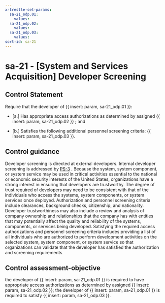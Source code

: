 ```yaml
---
x-trestle-set-params:
  sa-21_odp.01:
    values:
  sa-21_odp.02:
    values:
  sa-21_odp.03:
    values:
sort-id: sa-21
---
```


# sa-21 - \[System and Services Acquisition\] Developer Screening

## Control Statement

Require that the developer of {{ insert: param, sa-21_odp.01 }}:

- \[a.\] Has appropriate access authorizations as determined by assigned {{ insert: param, sa-21_odp.02 }} ; and

- \[b.\] Satisfies the following additional personnel screening criteria: {{ insert: param, sa-21_odp.03 }}.

## Control guidance

Developer screening is directed at external developers. Internal developer screening is addressed by [PS-3](#ps-3) . Because the system, system component, or system service may be used in critical activities essential to the national or economic security interests of the United States, organizations have a strong interest in ensuring that developers are trustworthy. The degree of trust required of developers may need to be consistent with that of the individuals who access the systems, system components, or system services once deployed. Authorization and personnel screening criteria include clearances, background checks, citizenship, and nationality. Developer trustworthiness may also include a review and analysis of company ownership and relationships that the company has with entities that may potentially affect the quality and reliability of the systems, components, or services being developed. Satisfying the required access authorizations and personnel screening criteria includes providing a list of all individuals who are authorized to perform development activities on the selected system, system component, or system service so that organizations can validate that the developer has satisfied the authorization and screening requirements.

## Control assessment-objective

the developer of {{ insert: param, sa-21_odp.01 }} is required to have appropriate access authorizations as determined by assigned {{ insert: param, sa-21_odp.02 }};
the developer of {{ insert: param, sa-21_odp.01 }} is required to satisfy {{ insert: param, sa-21_odp.03 }}.
